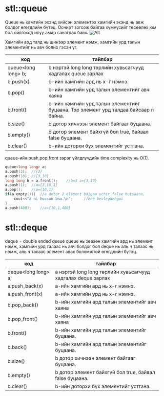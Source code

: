 # stl::queue

Queue нь хамгийн эхэнд хийсэн элементээ хамгийн эхэнд нь авж болдог өгөгдлийн бүтэц. Оочирт зогсож байгаа хүмүүсийг төсөөлөх юм бол ойлгоход илүү амар санагдах байх.
![Alt](https://media.geeksforgeeks.org/wp-content/cdn-uploads/20230726165642/Queue-Data-structure1.png)

Хамгийн ард талд нь шинээр элемент нэмж, хамгийн урд талын элементийг нь авч болно гэсэн үг.

| код | тайлбар |
| --- | --- |
| queue\<long long\> b; | b нэртэй long long төрлийн хувьсагчууд хадгалах queue зарлах |
| b.push(x) | b-ийн хамгийн ард нь х-г нэмнэ. |
| b.pop() | b-ийн хамгийн урд талын элементийг авч хаяна |
| b.front() | b-ийн хамгийн урд талын элементийг буцаана. Тэр элемент урд талдаа байсаар л байна. |
|b.size() | b дотор хичнээн элемент байгааг буцаана. |
| b.empty() | b дотор элемент байхгүй бол true, байвал false буцаана. |
| b.clear() | b-ийн доторхи бүх элементийг устгана. |

queue-ийн push,pop,front зэрэг үйлдлүүдийн time complexity нь O(1).

```cpp
queue<long long> a;
a.push(3);  //{3}
a.push(10); //{3,10}
long long b = a.front();    //b=3 a={3,10}
a.push(1);  //a={3,10,1}
a.pop();    //a={10,1}
if(a.empty()){  //a dotor 2 element baigaa uchir false butsaana.
    cout<<"a ni hooson bna.\n";     //ene hevlegdehgui 
}
a.push(400);    //a={10,1,400}

```

# stl::deque
deque = double ended queue
queue нь зөвхөн хамгийн ард нь элемент нэмж, хамгийн урд талаас нь авч болдог бол deque нь аль ч талаас нь нэмж, аль ч талаас элемент авах боломжтой өгөгдлийн бүтэц.

| код | тайлбар |
| --- | --- |
| deque\<long long\> a; | a нэртэй long long төрлийн хувьсагчууд хадгалах deque зарлах |
| a.push_back(x) | a-ийн хамгийн ард нь х-г нэмнэ. |
| a.push_front(x) | a-ийн хамгийн урд нь х-г нэмнэ. |
| b.pop_back() | b-ийн хамгийн ард талын элементийг авч хаяна |
| b.pop_front() | b-ийн хамгийн урд талын элементийг авч хаяна |
| b.front() | b-ийн хамгийн урд талын элементийг буцаана.  |
| b.back() | b-ийн хамгийн ард талын элементийг буцаана. |
|b.size() | b дотор хичнээн элемент байгааг буцаана. |
| b.empty() | b дотор элемент байхгүй бол true, байвал false буцаана. |
| b.clear() | b-ийн доторхи бүх элементийг устгана. |
